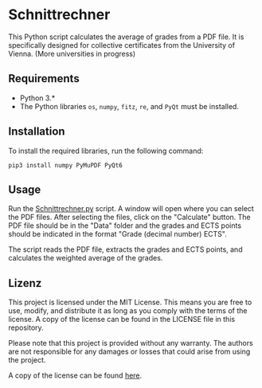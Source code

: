 # Schnittrechner 
This Python script calculates the average of grades from a PDF file. It is specifically designed for collective certificates from the University of Vienna. (More universities in progress)


## Requirements

- Python 3.*
- The Python libraries `os`, `numpy`, `fitz`, `re`, and `PyQt` must be installed.

## Installation

To install the required libraries, run the following command:

```console
pip3 install numpy PyMuPDF PyQt6
```

## Usage

Run the [Schnittrechner.py](../Rechner/src/Schnittrechner.py) script. A window will open where you can select the PDF files. After selecting the files, click on the "Calculate" button. The PDF file should be in the "Data" folder and the grades and ECTS points should be indicated in the format "Grade (decimal number) ECTS".

The script reads the PDF file, extracts the grades and ECTS points, and calculates the weighted average of the grades.



## Lizenz

This project is licensed under the MIT License. This means you are free to use, modify, and distribute it as long as you comply with the terms of the license. A copy of the license can be found in the LICENSE file in this repository.

Please note that this project is provided without any warranty. The authors are not responsible for any damages or losses that could arise from using the project.

A copy of the license can be found [here](../LICENSE).

